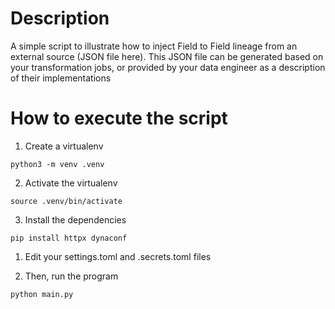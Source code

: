 Description
===========

A simple script to illustrate how to inject Field to Field lineage from an external source (JSON file here).
This JSON file can be generated based on your transformation jobs, or provided by your data engineer as a description of their implementations


How to execute the script
=========================

1. Create a virtualenv

```python3 -m venv .venv```

2. Activate the virtualenv

```source .venv/bin/activate```

3. Install the dependencies

```pip install httpx dynaconf```

1. Edit your settings.toml and .secrets.toml files

2. Then, run the program

```python main.py```